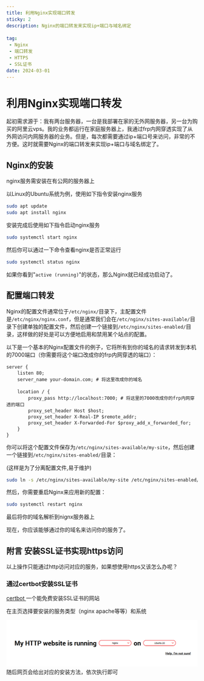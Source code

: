 ```yaml
---
title: 利用Nginx实现端口转发
sticky: 2
description: Nginx的端口转发来实现ip+端口与域名绑定

tag:
 - Nginx
 - 端口转发	
 - HTTPS
 - SSL证书
date: 2024-03-01
---
```


# 利用Nginx实现端口转发

起初需求源于：我有两台服务器，一台是我部署在家的无外网服务器，另一台为购买的阿里云vps。我的业务都运行在家庭服务器上，我通过frp内网穿透实现了从外网访问内网服务器的业务。但是，每次都需要通过ip+端口号来访问，非常的不方便。这时就需要Nginx的端口转发来实现ip+端口与域名绑定了。

## Nginx的安装

nginx服务需安装在有公网的服务器上

以Linux的Ubuntu系统为例，使用如下指令安装nginx服务

```bash
sudo apt update
sudo apt install nginx
```

安装完成后使用如下指令启动nginx服务

```bash
sudo systemctl start nginx
```

然后你可以通过一下命令查看nginx是否正常运行

```bash
sudo systemctl status nginx
```

如果你看到"`active (running)`"的状态，那么Nginx就已经成功启动了。

## 配置端口转发

Nginx的配置文件通常位于`/etc/nginx/`目录下，主配置文件是`/etc/nginx/nginx.conf`，但是通常我们会在`/etc/nginx/sites-available/`目录下创建单独的配置文件，然后创建一个链接到`/etc/nginx/sites-enabled/`目录，这样做的好处是可以方便地启用和禁用某个站点的配置。

以下是一个基本的Nginx配置文件的例子，它将所有到你的域名的请求转发到本机的7000端口（你需要将这个端口改成你的frp内网穿透的端口）：

```
server {
    listen 80;
    server_name your-domain.com; # 将这里改成你的域名

    location / {
        proxy_pass http://localhost:7000; # 将这里的7000改成你的frp内网穿透的端口
        proxy_set_header Host $host;
        proxy_set_header X-Real-IP $remote_addr;
        proxy_set_header X-Forwarded-For $proxy_add_x_forwarded_for;
    }
}
```

你可以将这个配置文件保存为`/etc/nginx/sites-available/my-site`，然后创建一个链接到`/etc/nginx/sites-enabled/`目录：

(这样是为了分离配置文件,易于维护)

```bash
sudo ln -s /etc/nginx/sites-available/my-site /etc/nginx/sites-enabled/
```

然后，你需要重启Nginx来应用新的配置：

```bash
sudo systemctl restart nginx
```

最后将你的域名解析到nignx服务器上

现在，你应该能够通过你的域名来访问你的服务了。



## 附言 安装SSL证书实现https访问

以上操作只能通过http访问对应的服务，如果想使用https又该怎么办呢？

### 通过certbot安装SSL证书

[certbot ](https://certbot.eff.org/)一个能免费安装SSL证书的网站

在主页选择要安装的服务类型（nginx apache等等）和系统

![img](./images/image1.png)随后网页会给出对应的安装方法，依次执行即可
